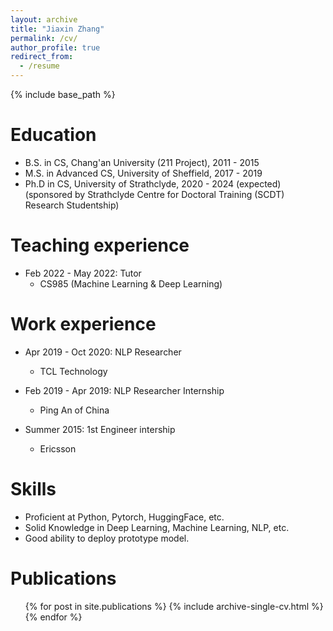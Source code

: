 ```yaml
---
layout: archive
title: "Jiaxin Zhang"
permalink: /cv/
author_profile: true
redirect_from:
  - /resume
---
```


{% include base_path %}

Education
======
* B.S. in CS, Chang'an University (211 Project), 2011 - 2015
* M.S. in Advanced CS, University of Sheffield, 2017 - 2019
* Ph.D in CS, University of Strathclyde, 2020 - 2024 (expected) (sponsored by Strathclyde Centre for Doctoral Training (SCDT) Research Studentship)

Teaching experience
======
* Feb 2022 - May 2022: Tutor
  * CS985 (Machine Learning & Deep Learning) 

Work experience
======
* Apr 2019 - Oct 2020: NLP Researcher
  * TCL Technology

* Feb 2019 - Apr 2019: NLP Researcher Internship
  * Ping An of China

* Summer 2015: 1st Engineer intership
  * Ericsson

Skills
======
* Proficient at Python, Pytorch, HuggingFace, etc.
* Solid Knowledge in Deep Learning, Machine Learning, NLP, etc. 
* Good ability to deploy prototype model.

Publications
======
  <ul>{% for post in site.publications %}
    {% include archive-single-cv.html %}
  {% endfor %}</ul>
  
<!-- Talks
======
  <ul>{% for post in site.talks %}
    {% include archive-single-talk-cv.html %}
  {% endfor %}</ul> -->
  
<!-- Teaching
======
  <ul>{% for post in site.teaching %}
    {% include archive-single-cv.html %}
  {% endfor %}</ul> -->
  
<!-- Service and leadership
======
* Currently signed in to 43 different slack teams -->
